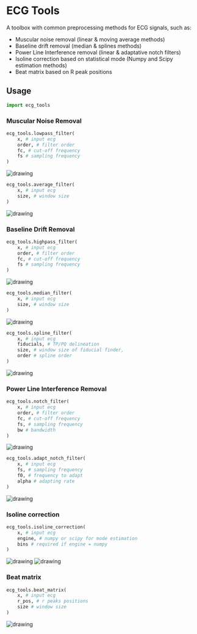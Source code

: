# ECG Tools

A toolbox with common preprocessing methods for ECG signals, such as:
*   Muscular noise removal (linear & moving average methods)
*   Baseline drift removal (median & splines methods)
*   Power Line Interference removal (linear & adaptative notch filters)
*   Isoline correction based on statistical mode (Numpy and Scipy estimation methods)
*   Beat matrix based on R peak positions

## Usage
```python
import ecg_tools
```
### Muscular Noise Removal

```python
ecg_tools.lowpass_filter(
    x, # input ecg
    order, # filter order
    fc, # cut-off frequency
    fs # sampling frequency
)
```
<img src="figs/muscular_low_pass.png" alt="drawing" width=""/>

```python
ecg_tools.average_filter(
    x, # input ecg
    size, # window size
)
```
<img src="figs/muscular_moving_average.png" alt="drawing" width=""/>

### Baseline Drift Removal

```python
ecg_tools.highpass_filter(
    x, # input ecg
    order, # filter order
    fc, # cut-off frequency
    fs # sampling frequency
)
```
<img src="figs/baseline_highpass.png" alt="drawing" width=""/>

```python
ecg_tools.median_filter(
    x, # input ecg
    size, # window size
)
```
<img src="figs/baseline_median.png" alt="drawing" width=""/>

```python
ecg_tools.spline_filter(
    x, # input ecg
    fiducials, # TP/PQ delineation
    size, # window size of fiducial finder,
    order # spline order 
)
```
<img src="figs/baseline_spline.png" alt="drawing" width=""/>

### Power Line Interference Removal

```python
ecg_tools.notch_filter(
    x, # input ecg
    order, # filter order
    fc, # cut-off frequency
    fs, # sampling frequency
    bw # bandwidth
)
```
<img src="figs/pli_notch.png" alt="drawing" width=""/>

```python
ecg_tools.adapt_notch_filter(
    x, # input ecg
    fs, # sampling frequency
    f0, # frequency to adapt
    alpha # adapting rate
)
```
<img src="figs/pli_adaptative.png" alt="drawing" width=""/>

### Isoline correction

```python
ecg_tools.isoline_correction(
    x, # input ecg
    engine, # numpy or scipy for mode estimation
    bins # required if engine = numpy
)
```
<img src="figs/isoline_raw.png" alt="drawing" width=""/>

<img src="figs/isoline_correction.png" alt="drawing" width=""/>

### Beat matrix

```python
ecg_tools.beat_matrix(
    x, # input ecg
    r_pos, # r peaks positions
    size # window size
)
```
<img src="figs/beat.png" alt="drawing" width=""/>